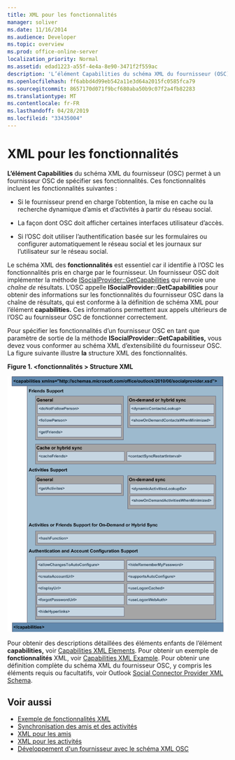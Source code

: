 ```yaml
---
title: XML pour les fonctionnalités
manager: soliver
ms.date: 11/16/2014
ms.audience: Developer
ms.topic: overview
ms.prod: office-online-server
localization_priority: Normal
ms.assetid: edad1223-a55f-4e4a-8e90-3471f2f559ac
description: 'L’élément Capabilities du schéma XML du fournisseur (OSC) permet à un fournisseur OSC de spécifier ses fonctionnalités. Ces fonctionnalités incluent les fonctionnalités suivantes :'
ms.openlocfilehash: ff6abbd4d99eb542a11e3d64a2015fc0585fca79
ms.sourcegitcommit: 8657170d071f9bcf680aba50b9c07f2a4fb82283
ms.translationtype: MT
ms.contentlocale: fr-FR
ms.lasthandoff: 04/28/2019
ms.locfileid: "33435004"
---
```

# <a name="xml-for-capabilities"></a>XML pour les fonctionnalités

**L’élément Capabilities** du schéma XML du fournisseur (OSC) permet à un fournisseur OSC de spécifier ses fonctionnalités. Ces fonctionnalités incluent les fonctionnalités suivantes : 
  
- Si le fournisseur prend en charge l’obtention, la mise en cache ou la recherche dynamique d’amis et d’activités à partir du réseau social.
    
- La façon dont OSC doit afficher certaines interfaces utilisateur d’accès.
    
- Si l’OSC doit utiliser l’authentification basée sur les formulaires ou configurer automatiquement le réseau social et les journaux sur l’utilisateur sur le réseau social.
    
Le schéma XML des **fonctionnalités** est essentiel car il identifie à l’OSC les fonctionnalités pris en charge par le fournisseur. Un fournisseur OSC doit implémenter la méthode [ISocialProvider::GetCapabilities](isocialprovider-getcapabilities.md) qui renvoie une  _chaîne de_ résultats. L’OSC appelle **ISocialProvider::GetCapabilities** pour obtenir des informations sur  les fonctionnalités du fournisseur OSC dans la chaîne de résultats, qui est conforme à la définition de schéma XML pour l’élément **capabilities.** Ces informations permettent aux appels ultérieurs de l’OSC au fournisseur OSC de fonctionner correctement. 
  
Pour spécifier les fonctionnalités d’un fournisseur OSC en tant que paramètre de sortie de la méthode **ISocialProvider::GetCapabilities,** vous devez vous conformer au schéma XML d’extensibilité du fournisseur OSC. La figure suivante illustre **la** structure XML des fonctionnalités. 
  
**Figure 1. \<fonctionnalités \> Structure XML**

![Structure XML des fonctionnalités](media/ol14oscref_Specifyingxmlforcapabilities_image1.gif)
  
Pour obtenir des descriptions détaillées des éléments enfants de l’élément **capabilities,** voir [Capabilities XML Elements](capabilities-xml-elements.md). Pour obtenir un exemple de **fonctionnalités** XML, voir [Capabilities XML Example](capabilities-xml-example.md). Pour obtenir une définition complète du schéma XML du fournisseur OSC, y compris les éléments requis ou facultatifs, voir Outlook [Social Connector Provider XML Schema](outlook-social-connector-provider-xml-schema.md).
  
## <a name="see-also"></a>Voir aussi

- [Exemple de fonctionnalités XML](capabilities-xml-example.md)  
- [Synchronisation des amis et des activités](synchronizing-friends-and-activities.md)  
- [XML pour les amis](xml-for-friends.md)  
- [XML pour les activités](xml-for-activities.md)
- [Développement d'un fournisseur avec le schéma XML OSC](developing-a-provider-with-the-osc-xml-schema.md)

